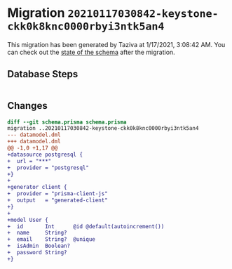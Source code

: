# Migration `20210117030842-keystone-ckk0k8knc0000rbyi3ntk5an4`

This migration has been generated by Taziva at 1/17/2021, 3:08:42 AM.
You can check out the [state of the schema](./schema.prisma) after the migration.

## Database Steps

```sql

```

## Changes

```diff
diff --git schema.prisma schema.prisma
migration ..20210117030842-keystone-ckk0k8knc0000rbyi3ntk5an4
--- datamodel.dml
+++ datamodel.dml
@@ -1,0 +1,17 @@
+datasource postgresql {
+  url = "***"
+  provider = "postgresql"
+}
+
+generator client {
+  provider = "prisma-client-js"
+  output   = "generated-client"
+}
+
+model User {
+  id       Int      @id @default(autoincrement())
+  name     String?
+  email    String?  @unique
+  isAdmin  Boolean?
+  password String?
+}
```


